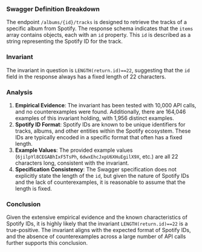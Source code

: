 ### Swagger Definition Breakdown
The endpoint `/albums/{id}/tracks` is designed to retrieve the tracks of a specific album from Spotify. The response schema indicates that the `items` array contains objects, each with an `id` property. This `id` is described as a string representing the Spotify ID for the track.

### Invariant
The invariant in question is `LENGTH(return.id)==22`, suggesting that the `id` field in the response always has a fixed length of 22 characters.

### Analysis
1. **Empirical Evidence**: The invariant has been tested with 10,000 API calls, and no counterexamples were found. Additionally, there are 164,046 examples of this invariant holding, with 1,956 distinct examples.
2. **Spotify ID Format**: Spotify IDs are known to be unique identifiers for tracks, albums, and other entities within the Spotify ecosystem. These IDs are typically encoded in a specific format that often has a fixed length.
3. **Example Values**: The provided example values (`6jilpYl8CEGABhIxF5TsPh`, `6dwxEhcJxpU6XHuEgilX9X`, etc.) are all 22 characters long, consistent with the invariant.
4. **Specification Consistency**: The Swagger specification does not explicitly state the length of the `id`, but given the nature of Spotify IDs and the lack of counterexamples, it is reasonable to assume that the length is fixed.

### Conclusion
Given the extensive empirical evidence and the known characteristics of Spotify IDs, it is highly likely that the invariant `LENGTH(return.id)==22` is a true-positive. The invariant aligns with the expected format of Spotify IDs, and the absence of counterexamples across a large number of API calls further supports this conclusion.
